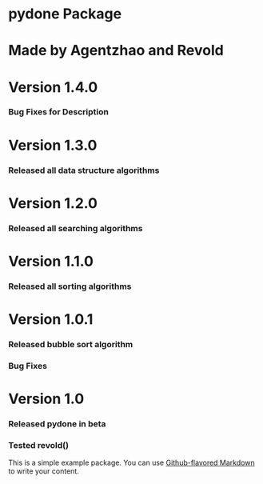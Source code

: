 # pydone Package

# Made by Agentzhao and Revold

# Version 1.4.0
### Bug Fixes for Description

# Version 1.3.0
### Released all data structure algorithms

# Version 1.2.0
### Released all searching algorithms

# Version 1.1.0
### Released all sorting algorithms

# Version 1.0.1
### Released bubble sort algorithm
### Bug Fixes

# Version 1.0
### Released pydone in beta
### Tested revold()


This is a simple example package. You can use
[Github-flavored Markdown](https://guides.github.com/features/mastering-markdown/)
to write your content.